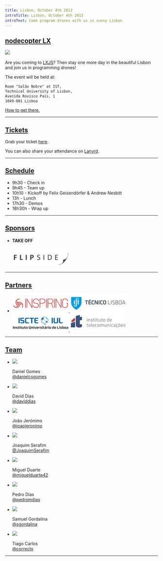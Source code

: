 ```yaml
---
title: Lisbon, October 4th 2013
introTitle: Lisbon, October 4th 2013
introText: Come program drones with us in sunny Lisbon
---
```


<h2 id="intro"><a href="#intro">nodecopter LX</a></h2>

<img src="http://cvc.instituto-camoes.pt/ciencia/istm.jpg" width=512/>

Are you coming to [LXJS](http://2013.lxjs.org)? Then stay one more day in the beautiful Lisbon and join us in programming drones!

The event will be held at:

```
Room "Salão Nobre" at IST,
Technical University of Lisbon,
Avenida Rovisco Pais, 1
1049-001 Lisboa
```

[How to get there.](http://www.ist.utl.pt/en/about-IST/location/)

<hr>

<h2 id="tickets"><a href="#tickets">Tickets</a></h2>

<p>Grab your ticket <a href='https://tito.io/nodecopter/nodecopter-lx'>here</a>.</p>

<p>You can also share your attendance on <a href='http://lanyrd.com/2013/nodecopterlx'>Lanyrd</a>.</p>

<hr>

<h2 id="schedule"><a href="#schedule">Schedule</a></h2>

<ul>
    <li>9h30 - Check in</li>
    <li>9h45 - Team up</li>
    <li>10h10 - Kickoff by Felix Geisendörfer &amp; Andrew Nesbitt</li>
    <li>13h - Lunch</li>
    <li>17h30 - Demos</li>
    <li>18h30h - Wrap up</li>
</ul>

<hr>

<h2 id="sponsors"><a href="#sponsors">Sponsors</a></h2>

<ul class="sponsors">
  <li>
    <h4>TAKE OFF</h4>
    <a href="http://flipside.org/" title="Flipside" target="_blank">
        <img src="/img/sponsors/flipside.jpg" />
    </a>
  </li>
</ul>

<hr>

<h2 id="partners"><a href="#partners">Partners</a></h2>

<ul class="sponsors">
  <li>
    <a href="http://inspiring.pt/" title="Inspiring PT" target="_blank">
        <img src="/img/sponsors/inspiring.jpg" />
    </a>
    <a href="http://www.ist.utl.pt/" title="IST" target="_blank">
        <img src="/img/sponsors/ist.jpg" />
    </a>
    <a href="http://www.iscte-iul.pt/" title="ISCTE" target="_blank">
        <img src="/img/sponsors/iscte.jpg" />
    </a>
    <a href="http://www.it.pt/" title="IT" target="_blank">
        <img src="/img/sponsors/it.jpg" />
    </a>
  </li>
</ul>

<hr>

<h2 id="team"><a href="#team">Team</a></h2>

<ul class="team">
  <li>
    <img src="http://www.gravatar.com/avatar/0fe2d959c89cf2d9de497a237c4ea99d?s=200">
    <p>
      Daniel Gomes<br>
      <a href="https://twitter.com/danielcsgomes">@danielcsgomes</a>
    </p>
  </li>
  <li>
    <img src="http://www.gravatar.com/avatar/0b2bf11db649b4901d41510c3b48ea55?s=200">
    <p>
      David Dias<br>
      <a href="https://twitter.com/daviddias">@daviddias</a>
    </p>
  </li>
  <li>
    <img src="https://secure.gravatar.com/avatar/b48ca559272ccab6ba5554be1572c9ef?s=200">
    <p>
      João Jerónimo<br>
      <a href="https://twitter.com/joaojeronimo">@joaojeronimo</a>
    </p>
  </li>
  <li>
    <img src="https://secure.gravatar.com/avatar/d3c232adfe0847b09bad08f124ddee49?s=200">
    <p>
      Joaquim Serafim<br>
      <a href="https://twitter.com/JoaquimSerafim">@JoaquimSerafim</a>
    </p>
  </li>
  <li>
    <img src="http://www.gravatar.com/avatar/9a68e46386950544e23ad30276ab7dca?s=200">
    <p>
      Miguel Duarte<br>
      <a href="https://twitter.com/miguelduarte42">@miguelduarte42</a>
    </p>
  </li>
  <li>
    <img src="http://www.gravatar.com/avatar/c278114f8923b4b5363c363e6b22dfd2?s=200">
    <p>
      Pedro Dias<br>
      <a href="https://twitter.com/pedromdias">@pedromdias</a>
    </p>
  </li>
  <li>
    <img src="https://secure.gravatar.com/avatar/a2624352f5141099905845086fd83789?s=200">
    <p>
      Samuel Gordalina<br>
      <a href="https://twitter.com/sgordalina">@sgordalina</a>
    </p>
  </li>
  <li>
    <img src="https://secure.gravatar.com/avatar/a6e05800ea17cefce306d21c5f02e1e1?s=200">
    <p>
      Tiago Carlos<br>
      <a href="https://twitter.com/correcto">@correcto</a>
    </p>
  </li>
</ul>
<hr>
